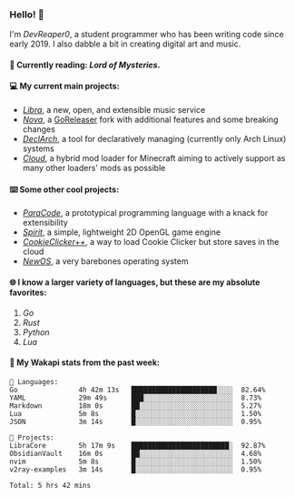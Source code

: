 ### Hello! 👋

I'm _DevReaper0_, a student programmer who has been writing code since early 2019. I also dabble a bit in creating digital art and music.

#### 📖 Currently reading: *Lord of Mysteries*.

#### 💻 My current main projects:

-   _[Libra](https://github.com/LibraMusic)_, a new, open, and extensible music service
-   _[Nova](https://github.com/LibraMusic/Nova)_, a [GoReleaser](https://github.com/goreleaser/goreleaser) fork with additional features and some breaking changes
-   _[DeclArch](https://github.com/DevReaper0/declarch)_, a tool for declaratively managing (currently only Arch Linux) systems
-   _[Cloud](https://github.com/CloudLoaderMC/CloudLoader)_, a hybrid mod loader for Minecraft aiming to actively support as many other loaders' mods as possible

#### ⌨️ Some other cool projects:

-   _[ParaCode](https://github.com/ParaCodeLang/ParaCode)_, a prototypical programming language with a knack for extensibility
-   _[Spirit](https://gitlab.com/DevReaper0/SpiritEngine)_, a simple, lightweight 2D OpenGL game engine
-   _[CookieClicker++](https://github.com/DevReaper0/CookieClickerPlusPlus)_, a way to load Cookie Clicker but store saves in the cloud
-   _[NewOS](https://github.com/DevReaper0/NewOS)_, a very barebones operating system

#### 🌐 I know a larger variety of languages, but these are my absolute favorites:

1. _Go_
2. _Rust_
3. _Python_
4. _Lua_

#### 📡 My Wakapi stats from the past week:

```text
💾 Languages:
Go               4h 42m 13s   █████████████████████░░░░  82.64%
YAML             29m 49s      ███░░░░░░░░░░░░░░░░░░░░░░  8.73%
Markdown         18m 0s       ██░░░░░░░░░░░░░░░░░░░░░░░  5.27%
Lua              5m 8s        █░░░░░░░░░░░░░░░░░░░░░░░░  1.50%
JSON             3m 14s       █░░░░░░░░░░░░░░░░░░░░░░░░  0.95%

💼 Projects:
LibraCore        5h 17m 9s    ████████████████████████░  92.87%
ObsidianVault    16m 0s       ██░░░░░░░░░░░░░░░░░░░░░░░  4.68%
nvim             5m 8s        █░░░░░░░░░░░░░░░░░░░░░░░░  1.50%
v2ray-examples   3m 14s       █░░░░░░░░░░░░░░░░░░░░░░░░  0.95%

Total: 5 hrs 42 mins
```
